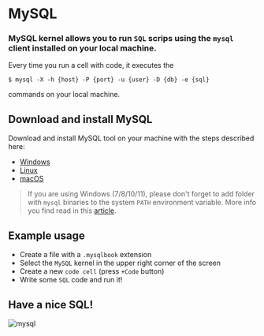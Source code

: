 # MySQL

### MySQL kernel allows you to run `SQL` scrips using the `mysql` client installed on your local machine.

Every time you run a cell with code, it executes the

```console
$ mysql -X -h {host} -P {port} -u {user} -D {db} -e {sql}
```
commands on your local machine.

## Download and install MySQL

Download and install MySQL tool on your machine with the steps described here:
- [Windows](https://dev.mysql.com/doc/mysql-installation-excerpt/5.7/en/windows-installation.html)
- [Linux](https://dev.mysql.com/doc/mysql-installation-excerpt/5.7/en/linux-installation.html)
- [macOS](https://dev.mysql.com/doc/mysql-installation-excerpt/5.7/en/macos-installation.html)

> If you are using Windows (7/8/10/11), please don't forget to add folder with `mysql` binaries to the system `PATH` environment variable. More info you find read in this [article](https://dev.mysql.com/doc/mysql-windows-excerpt/5.7/en/mysql-installation-windows-path.html).

## Example usage

- Create a file with a `.mysqlbook` extension
- Select the `MySQL` kernel in the upper right corner of the screen
- Create a new `code cell` (press `+Code` button)
- Write some `SQL` code and run it!

## Have a nice SQL!
![mysql](https://ucarecdn.com/c46b8d76-26f6-4f3a-b24e-450d469f5ddd/)
